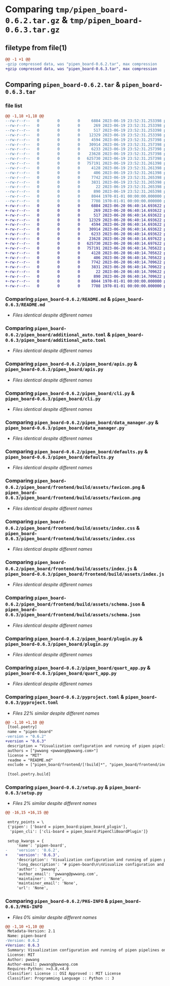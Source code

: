 # Comparing `tmp/pipen_board-0.6.2.tar.gz` & `tmp/pipen_board-0.6.3.tar.gz`

## filetype from file(1)

```diff
@@ -1 +1 @@
-gzip compressed data, was "pipen_board-0.6.2.tar", max compression
+gzip compressed data, was "pipen_board-0.6.3.tar", max compression
```

## Comparing `pipen_board-0.6.2.tar` & `pipen_board-0.6.3.tar`

### file list

```diff
@@ -1,18 +1,18 @@
--rw-r--r--   0        0        0     6884 2023-06-19 23:52:31.253398 pipen_board-0.6.2/README.md
--rw-r--r--   0        0        0      269 2023-06-19 23:52:31.253398 pipen_board-0.6.2/pipen_board/__init__.py
--rw-r--r--   0        0        0      517 2023-06-19 23:52:31.253398 pipen_board-0.6.2/pipen_board/additional_auto.toml
--rw-r--r--   0        0        0    12329 2023-06-19 23:52:31.253398 pipen_board-0.6.2/pipen_board/apis.py
--rw-r--r--   0        0        0     4594 2023-06-19 23:52:31.257398 pipen_board-0.6.2/pipen_board/cli.py
--rw-r--r--   0        0        0    30914 2023-06-19 23:52:31.257398 pipen_board-0.6.2/pipen_board/data_manager.py
--rw-r--r--   0        0        0     6233 2023-06-19 23:52:31.257398 pipen_board-0.6.2/pipen_board/defaults.py
--rw-r--r--   0        0        0    23628 2023-06-19 23:52:31.257398 pipen_board-0.6.2/pipen_board/frontend/build/assets/favicon.png
--rw-r--r--   0        0        0   625730 2023-06-19 23:52:31.257398 pipen_board-0.6.2/pipen_board/frontend/build/assets/index.css
--rw-r--r--   0        0        0   757191 2023-06-19 23:52:31.261398 pipen_board-0.6.2/pipen_board/frontend/build/assets/index.js
--rw-r--r--   0        0        0     4128 2023-06-19 23:52:31.261398 pipen_board-0.6.2/pipen_board/frontend/build/assets/schema.json
--rw-r--r--   0        0        0      406 2023-06-19 23:52:31.261398 pipen_board-0.6.2/pipen_board/frontend/build/index.html
--rw-r--r--   0        0        0     7742 2023-06-19 23:52:31.265398 pipen_board-0.6.2/pipen_board/plugin.py
--rw-r--r--   0        0        0     3831 2023-06-19 23:52:31.265398 pipen_board-0.6.2/pipen_board/quart_app.py
--rw-r--r--   0        0        0       22 2023-06-19 23:52:31.265398 pipen_board-0.6.2/pipen_board/version.py
--rw-r--r--   0        0        0      890 2023-06-19 23:52:31.265398 pipen_board-0.6.2/pyproject.toml
--rw-r--r--   0        0        0     8044 1970-01-01 00:00:00.000000 pipen_board-0.6.2/setup.py
--rw-r--r--   0        0        0     7708 1970-01-01 00:00:00.000000 pipen_board-0.6.2/PKG-INFO
+-rw-r--r--   0        0        0     6884 2023-06-20 06:40:14.693622 pipen_board-0.6.3/README.md
+-rw-r--r--   0        0        0      269 2023-06-20 06:40:14.693622 pipen_board-0.6.3/pipen_board/__init__.py
+-rw-r--r--   0        0        0      517 2023-06-20 06:40:14.693622 pipen_board-0.6.3/pipen_board/additional_auto.toml
+-rw-r--r--   0        0        0    12329 2023-06-20 06:40:14.693622 pipen_board-0.6.3/pipen_board/apis.py
+-rw-r--r--   0        0        0     4594 2023-06-20 06:40:14.693622 pipen_board-0.6.3/pipen_board/cli.py
+-rw-r--r--   0        0        0    30914 2023-06-20 06:40:14.693622 pipen_board-0.6.3/pipen_board/data_manager.py
+-rw-r--r--   0        0        0     6233 2023-06-20 06:40:14.693622 pipen_board-0.6.3/pipen_board/defaults.py
+-rw-r--r--   0        0        0    23628 2023-06-20 06:40:14.697622 pipen_board-0.6.3/pipen_board/frontend/build/assets/favicon.png
+-rw-r--r--   0        0        0   625730 2023-06-20 06:40:14.697622 pipen_board-0.6.3/pipen_board/frontend/build/assets/index.css
+-rw-r--r--   0        0        0   757191 2023-06-20 06:40:14.705622 pipen_board-0.6.3/pipen_board/frontend/build/assets/index.js
+-rw-r--r--   0        0        0     4128 2023-06-20 06:40:14.705622 pipen_board-0.6.3/pipen_board/frontend/build/assets/schema.json
+-rw-r--r--   0        0        0      406 2023-06-20 06:40:14.705622 pipen_board-0.6.3/pipen_board/frontend/build/index.html
+-rw-r--r--   0        0        0     7742 2023-06-20 06:40:14.709622 pipen_board-0.6.3/pipen_board/plugin.py
+-rw-r--r--   0        0        0     3831 2023-06-20 06:40:14.709622 pipen_board-0.6.3/pipen_board/quart_app.py
+-rw-r--r--   0        0        0       22 2023-06-20 06:40:14.709622 pipen_board-0.6.3/pipen_board/version.py
+-rw-r--r--   0        0        0      890 2023-06-20 06:40:14.709622 pipen_board-0.6.3/pyproject.toml
+-rw-r--r--   0        0        0     8044 1970-01-01 00:00:00.000000 pipen_board-0.6.3/setup.py
+-rw-r--r--   0        0        0     7708 1970-01-01 00:00:00.000000 pipen_board-0.6.3/PKG-INFO
```

### Comparing `pipen_board-0.6.2/README.md` & `pipen_board-0.6.3/README.md`

 * *Files identical despite different names*

### Comparing `pipen_board-0.6.2/pipen_board/additional_auto.toml` & `pipen_board-0.6.3/pipen_board/additional_auto.toml`

 * *Files identical despite different names*

### Comparing `pipen_board-0.6.2/pipen_board/apis.py` & `pipen_board-0.6.3/pipen_board/apis.py`

 * *Files identical despite different names*

### Comparing `pipen_board-0.6.2/pipen_board/cli.py` & `pipen_board-0.6.3/pipen_board/cli.py`

 * *Files identical despite different names*

### Comparing `pipen_board-0.6.2/pipen_board/data_manager.py` & `pipen_board-0.6.3/pipen_board/data_manager.py`

 * *Files identical despite different names*

### Comparing `pipen_board-0.6.2/pipen_board/defaults.py` & `pipen_board-0.6.3/pipen_board/defaults.py`

 * *Files identical despite different names*

### Comparing `pipen_board-0.6.2/pipen_board/frontend/build/assets/favicon.png` & `pipen_board-0.6.3/pipen_board/frontend/build/assets/favicon.png`

 * *Files identical despite different names*

### Comparing `pipen_board-0.6.2/pipen_board/frontend/build/assets/index.css` & `pipen_board-0.6.3/pipen_board/frontend/build/assets/index.css`

 * *Files identical despite different names*

### Comparing `pipen_board-0.6.2/pipen_board/frontend/build/assets/index.js` & `pipen_board-0.6.3/pipen_board/frontend/build/assets/index.js`

 * *Files identical despite different names*

### Comparing `pipen_board-0.6.2/pipen_board/frontend/build/assets/schema.json` & `pipen_board-0.6.3/pipen_board/frontend/build/assets/schema.json`

 * *Files identical despite different names*

### Comparing `pipen_board-0.6.2/pipen_board/plugin.py` & `pipen_board-0.6.3/pipen_board/plugin.py`

 * *Files identical despite different names*

### Comparing `pipen_board-0.6.2/pipen_board/quart_app.py` & `pipen_board-0.6.3/pipen_board/quart_app.py`

 * *Files identical despite different names*

### Comparing `pipen_board-0.6.2/pyproject.toml` & `pipen_board-0.6.3/pyproject.toml`

 * *Files 22% similar despite different names*

```diff
@@ -1,10 +1,10 @@
 [tool.poetry]
 name = "pipen-board"
-version = "0.6.2"
+version = "0.6.3"
 description = "Visualization configuration and running of pipen pipelines on the web"
 authors = ["pwwang <pwwang@pwwang.com>"]
 license = "MIT"
 readme = "README.md"
 exclude = ["pipen_board/frontend/[!build]*", "pipen_board/frontend/index.html"]
 
 [tool.poetry.build]
```

### Comparing `pipen_board-0.6.2/setup.py` & `pipen_board-0.6.3/setup.py`

 * *Files 2% similar despite different names*

```diff
@@ -16,15 +16,15 @@
 
 entry_points = \
 {'pipen': ['board = pipen_board:pipen_board_plugin'],
  'pipen_cli': ['cli-board = pipen_board:PipenCliBoardPlugin']}
 
 setup_kwargs = {
     'name': 'pipen-board',
-    'version': '0.6.2',
+    'version': '0.6.3',
     'description': 'Visualization configuration and running of pipen pipelines on the web',
     'long_description': '# pipen-board\n\nVisualize configuration and running of [pipen][1] pipelines on the web.\n\n## Installation\n\n```bash\npip install pipen-board\n```\n\n## Usage\n\n```bash\n$ pipen board --help\nUsage: pipen board [options] <pipeline> -- [pipeline options]\n\nConfigure and run pipen pipelines from the web\n\nRequired Arguments:\n  pipeline              The pipeline and the CLI arguments to run the pipeline.\n                        For the pipeline either\n                        `/path/to/pipeline.py:<pipeline>` or\n                        `<module.submodule>:<pipeline>` `<pipeline>` must be an\n                        instance of `Pipen` and running the pipeline should be\n                        called under `__name__ == \'__main__\'.\n\nOptions:\n  -h, --help            show help message and exit\n  -p PORT, --port PORT  Port to serve the UI wizard [default: 18521]\n  -a FILE, --additional FILE\n                        Additional arguments for the pipeline, in YAML, INI,\n                        JSON or TOML format. Can have sections\n                        `ADDITIONAL_OPTIONS` and `RUNNING_OPTIONS`. It can also\n                        have other sections and items to override the\n                        configurations generated from the pipeline. If the\n                        pipeline is provided as a python script, such as\n                        `/path/to/pipeline.py:<pipeline>`, and `<pipeline>`\n                        runs under `__name__ == \'__main__\'`, the additional\n                        file can also be specified as `auto` to generate a\n                        `RUNNING OPTIONS/Local` section to run the pipeline\n                        locally.\n  --loglevel {auto,debug,info,warning,error,critical}\n                        The logging level. If `auto`, it will be set to `debug`\n                        if `--dev` is set, otherwise `info`. [default: auto]\n  --dev                 Run the pipeline in development/debug mode. This will\n                        reload the server when changes are made to this package\n                        and reload the pipeline when page reloads for new\n                        configurations. Page cache is also disabled in this\n                        mode.\n  -w WORKDIR, --workdir WORKDIR\n                        The working directory of the pipeline. [default:\n                        .pipen]\n```\n\n## Describing arguments in docstring\n\n### Docstring schema\n\n```python\nclass ProcessOrProcessGroup:\n    """Short summary\n\n    Long description\n    Long description\n\n    Args:\n        arg1 (<metadata>): description\n            - subarg1 (<metadata>): description\n            - subarg2 (<metadata>): description\n        arg2 (<metadata>): description\n\n    <Other Sections>:\n        <content>\n    """\n```\n\nThe metadata can have multiple attributes, separated by semicolon (`;`). For example:\n\n```\narg1 (action=ns;required): description\n```\n\n### Marks\n\nYou can mark a process using `pipen.utils.mark(<mark>=<value>)` as a decorator to decorate a process. For example:\n\n```python\nfrom pipen import Proc\nfrom pipen.utils import mark\n\n@mark(board_config_no_input=True)\nclass MyProc(Proc):\n    pass\n```\n\nAvailable marks:\n\n- `board_config_no_input`: Whether to show the input section for the process in configuation page. Only affects the start processes. Default to `False`.\n- `board_config_hidden`: Whether to hide the process options in the configuration page. Note that the process is still visible in the process list. Default to `False`.\n\n### Metadata for arguments\n\n\n| Name     | Description | Allowed values |\n| -------- | ----------- | -------------- |\n| `action` | Like the `action` argument in [`argx`][2]*. | `store_true`, `store_false`, `ns`, `namespace`, `append`, `extend`, `clear_append`, `clear_extend` (other values are allowed but ignore, they may be effective for CLI use) |\n| `btype`  | Board type (option type specified directly). If specified, `action` will be ignored | `ns`, `choice`, `mchoice`, `array`, `list`, `json`, `int`, `float`, `bool`, `str`, `text`, `auto`* |\n| `type` | Fallback for `action` and `btype` | Same as `btype` |\n| `flag` | Fallback for `action=store_true` | No values needed |\n| `text`/`mline`/`mlines` | Shortcut for `btype=text` | No values needed |\n| `ns`/`namespace` | Shortcut for `btype=ns` | No values needed |\n| `choices`/`choice` | Shortcut for `btype=choice` | No values needed |\n| `mchoices`/`mchoice` | Shortcut for `btype=mchoice` | No values needed |\n| `array`/`list` | Shortcut for `btype=array`/`btype=list` | No values needed |\n| `choices`/`choice` | Shortcut for `btype=choice` | No values needed |\n| `mchoices`/`mchoice` | Shortcut for `btype=mchoice` | No values needed |\n| `order` | The order of the argument in the UI. | Any integer |\n| `readonly` | Whether the argument is readonly. | No values needed (True if specified, otherwise False) |\n| `required` | Whether the argument is required. | No values needed (True if specified, otherwise False) |\n| `placeholder` | The placeholder in the UI for the argument. | Any string |\n| `bitype` | The type of the elements in an array or list. | `int`, `float`, `bool`, `str`, `json`, `auto`* |\n| `itype` | Fallback for `bitype` | Same as `bitype` |\n\n- `argx*`: An argument parser for Python, compatible with `argparse`.\n- `auto*`: Automatically infer the type from a string value.\n  - Any of `True`, `TRUE`, `true`, `False`, `FALSE`, `false` will be inferred as a `bool` value.\n  - Any of `None`, `NONE`, `none`, `null`, `NULL` will be inferred as `None`.\n  - Any integers will be inferred as `int`.\n  - Any floats will be inferred as `float`.\n  - Try to parse the value as JSON. If succeed, the value will be inferred as `json`.\n  - Otherwise, the value will be inferred as `str`.\n\n### Types of options in the UI\n\nThe type of an option in the UI is determined by the `btype`, `action` or `type` metadata. If neither is specified, a `PlainText` will be used.\n\n- `BoolOption`: Shown as a switch\n- `TextOption`: Shown as a textarea (allow multiple lines)\n- `ChoiceOption`: Shown as a dropdown list (`subarg1` and `subarg2` in the example above are used as the choices)\n- `MChoiceOption`: Shown as a multiple choice list (`subarg1` and `subarg2` in the example above are used as the choices)\n- `JsonOption`: Shown as a textarea, but the value will be validated and parsed as JSON\n- `ArrayOption`: Shown as a tag input. Items can be added or removed.\n- `AutoOption`: Shown as a 1-row textarea, and the value will be parsed automatically\n- `PlainText`: Shown as a plain text. No validation or parsing will be performed.\n- `MoreLikeOption`: Show as a box with buttons to add or remove sub-options. It\'s usally used together with `ns` type. If there is a sub-option under the option in the docstring wrapped by `<...>`, it indicates that we may have more sub-options.\n\n\n[1]: https://github.com/pwwang/pipen\n[2]: https://github.com/pwwang/argx\n',
     'author': 'pwwang',
     'author_email': 'pwwang@pwwang.com',
     'maintainer': 'None',
     'maintainer_email': 'None',
     'url': 'None',
```

### Comparing `pipen_board-0.6.2/PKG-INFO` & `pipen_board-0.6.3/PKG-INFO`

 * *Files 0% similar despite different names*

```diff
@@ -1,10 +1,10 @@
 Metadata-Version: 2.1
 Name: pipen-board
-Version: 0.6.2
+Version: 0.6.3
 Summary: Visualization configuration and running of pipen pipelines on the web
 License: MIT
 Author: pwwang
 Author-email: pwwang@pwwang.com
 Requires-Python: >=3.8,<4.0
 Classifier: License :: OSI Approved :: MIT License
 Classifier: Programming Language :: Python :: 3
```

